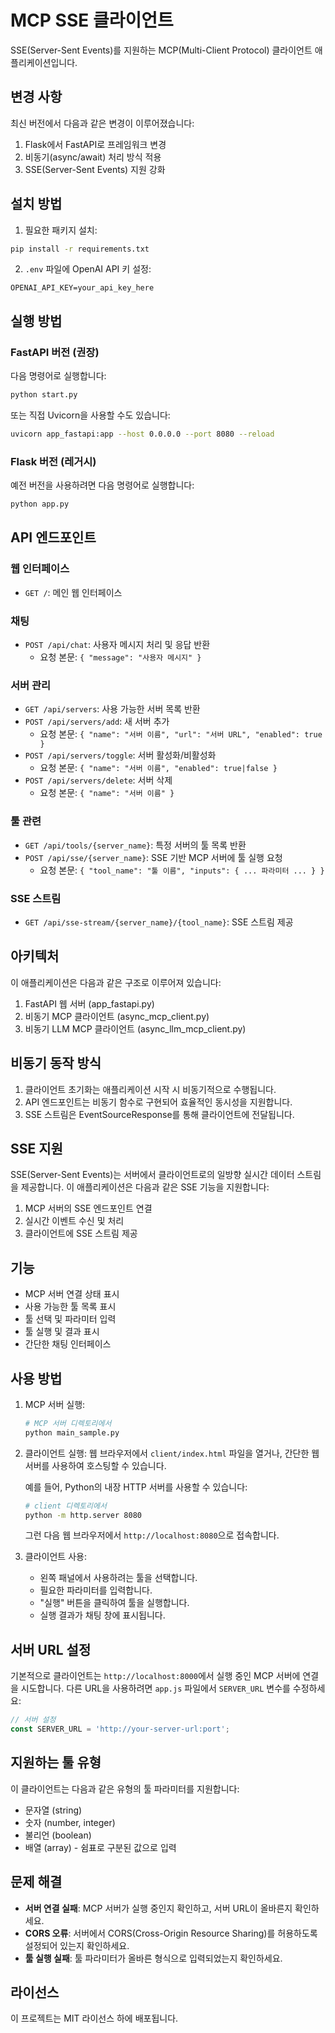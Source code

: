 # MCP SSE 클라이언트

SSE(Server-Sent Events)를 지원하는 MCP(Multi-Client Protocol) 클라이언트 애플리케이션입니다.

## 변경 사항

최신 버전에서 다음과 같은 변경이 이루어졌습니다:

1. Flask에서 FastAPI로 프레임워크 변경
2. 비동기(async/await) 처리 방식 적용
3. SSE(Server-Sent Events) 지원 강화

## 설치 방법

1. 필요한 패키지 설치:

```bash
pip install -r requirements.txt
```

2. `.env` 파일에 OpenAI API 키 설정:

```
OPENAI_API_KEY=your_api_key_here
```

## 실행 방법

### FastAPI 버전 (권장)

다음 명령어로 실행합니다:

```bash
python start.py
```

또는 직접 Uvicorn을 사용할 수도 있습니다:

```bash
uvicorn app_fastapi:app --host 0.0.0.0 --port 8080 --reload
```

### Flask 버전 (레거시)

예전 버전을 사용하려면 다음 명령어로 실행합니다:

```bash
python app.py
```

## API 엔드포인트

### 웹 인터페이스
- `GET /`: 메인 웹 인터페이스

### 채팅
- `POST /api/chat`: 사용자 메시지 처리 및 응답 반환
  - 요청 본문: `{ "message": "사용자 메시지" }`

### 서버 관리
- `GET /api/servers`: 사용 가능한 서버 목록 반환
- `POST /api/servers/add`: 새 서버 추가
  - 요청 본문: `{ "name": "서버 이름", "url": "서버 URL", "enabled": true }`
- `POST /api/servers/toggle`: 서버 활성화/비활성화
  - 요청 본문: `{ "name": "서버 이름", "enabled": true|false }`
- `POST /api/servers/delete`: 서버 삭제
  - 요청 본문: `{ "name": "서버 이름" }`

### 툴 관련
- `GET /api/tools/{server_name}`: 특정 서버의 툴 목록 반환
- `POST /api/sse/{server_name}`: SSE 기반 MCP 서버에 툴 실행 요청
  - 요청 본문: `{ "tool_name": "툴 이름", "inputs": { ... 파라미터 ... } }`

### SSE 스트림
- `GET /api/sse-stream/{server_name}/{tool_name}`: SSE 스트림 제공

## 아키텍처

이 애플리케이션은 다음과 같은 구조로 이루어져 있습니다:

1. FastAPI 웹 서버 (app_fastapi.py)
2. 비동기 MCP 클라이언트 (async_mcp_client.py)
3. 비동기 LLM MCP 클라이언트 (async_llm_mcp_client.py)

## 비동기 동작 방식

1. 클라이언트 초기화는 애플리케이션 시작 시 비동기적으로 수행됩니다.
2. API 엔드포인트는 비동기 함수로 구현되어 효율적인 동시성을 지원합니다.
3. SSE 스트림은 EventSourceResponse를 통해 클라이언트에 전달됩니다.

## SSE 지원

SSE(Server-Sent Events)는 서버에서 클라이언트로의 일방향 실시간 데이터 스트림을 제공합니다. 이 애플리케이션은 다음과 같은 SSE 기능을 지원합니다:

1. MCP 서버의 SSE 엔드포인트 연결
2. 실시간 이벤트 수신 및 처리
3. 클라이언트에 SSE 스트림 제공

## 기능

- MCP 서버 연결 상태 표시
- 사용 가능한 툴 목록 표시
- 툴 선택 및 파라미터 입력
- 툴 실행 및 결과 표시
- 간단한 채팅 인터페이스

## 사용 방법

1. MCP 서버 실행:
   ```bash
   # MCP 서버 디렉토리에서
   python main_sample.py
   ```

2. 클라이언트 실행:
   웹 브라우저에서 `client/index.html` 파일을 열거나, 간단한 웹 서버를 사용하여 호스팅할 수 있습니다.
   
   예를 들어, Python의 내장 HTTP 서버를 사용할 수 있습니다:
   ```bash
   # client 디렉토리에서
   python -m http.server 8080
   ```
   
   그런 다음 웹 브라우저에서 `http://localhost:8080`으로 접속합니다.

3. 클라이언트 사용:
   - 왼쪽 패널에서 사용하려는 툴을 선택합니다.
   - 필요한 파라미터를 입력합니다.
   - "실행" 버튼을 클릭하여 툴을 실행합니다.
   - 실행 결과가 채팅 창에 표시됩니다.

## 서버 URL 설정

기본적으로 클라이언트는 `http://localhost:8000`에서 실행 중인 MCP 서버에 연결을 시도합니다. 다른 URL을 사용하려면 `app.js` 파일에서 `SERVER_URL` 변수를 수정하세요:

```javascript
// 서버 설정
const SERVER_URL = 'http://your-server-url:port';
```

## 지원하는 툴 유형

이 클라이언트는 다음과 같은 유형의 툴 파라미터를 지원합니다:

- 문자열 (string)
- 숫자 (number, integer)
- 불리언 (boolean)
- 배열 (array) - 쉼표로 구분된 값으로 입력

## 문제 해결

- **서버 연결 실패**: MCP 서버가 실행 중인지 확인하고, 서버 URL이 올바른지 확인하세요.
- **CORS 오류**: 서버에서 CORS(Cross-Origin Resource Sharing)를 허용하도록 설정되어 있는지 확인하세요.
- **툴 실행 실패**: 툴 파라미터가 올바른 형식으로 입력되었는지 확인하세요.

## 라이선스

이 프로젝트는 MIT 라이선스 하에 배포됩니다. 
